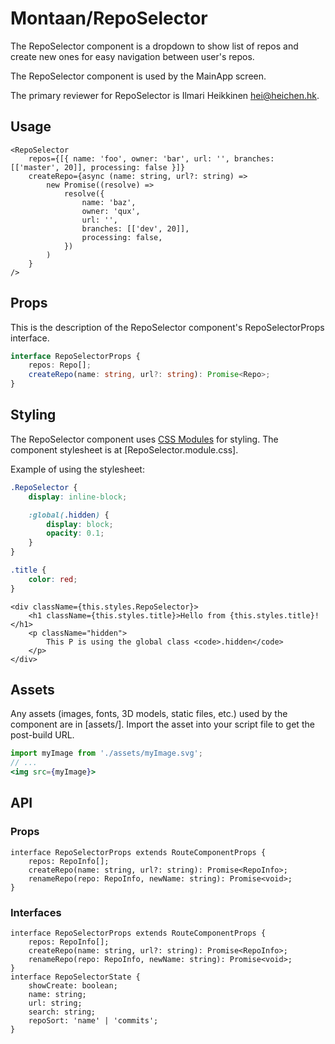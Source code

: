 # Montaan/RepoSelector

The RepoSelector component is a dropdown to show list of repos and create new ones for easy navigation between user's repos.

The RepoSelector component is used by the MainApp screen.

The primary reviewer for RepoSelector is Ilmari Heikkinen <hei@heichen.hk>.

## Usage

```tsx
<RepoSelector
	repos={[{ name: 'foo', owner: 'bar', url: '', branches: [['master', 20]], processing: false }]}
	createRepo={async (name: string, url?: string) =>
		new Promise((resolve) =>
			resolve({
				name: 'baz',
				owner: 'qux',
				url: '',
				branches: [['dev', 20]],
				processing: false,
			})
		)
	}
/>
```

## Props

This is the description of the RepoSelector component's RepoSelectorProps interface.

```ts
interface RepoSelectorProps {
	repos: Repo[];
	createRepo(name: string, url?: string): Promise<Repo>;
}
```

## Styling

The RepoSelector component uses [CSS Modules](https://github.com/css-modules/css-modules) for styling. The component stylesheet is at [RepoSelector.module.css].

Example of using the stylesheet:

```css
.RepoSelector {
	display: inline-block;

	:global(.hidden) {
		display: block;
		opacity: 0.1;
	}
}

.title {
	color: red;
}
```

```tsx
<div className={this.styles.RepoSelector}>
	<h1 className={this.styles.title}>Hello from {this.styles.title}!</h1>
	<p className="hidden">
		This P is using the global class <code>.hidden</code>
	</p>
</div>
```

## Assets

Any assets (images, fonts, 3D models, static files, etc.) used by the component are in [assets/]. Import the asset into your script file to get the post-build URL.

```jsx
import myImage from './assets/myImage.svg';
// ...
<img src={myImage}>
```

## API

### Props

```tsx
interface RepoSelectorProps extends RouteComponentProps {
	repos: RepoInfo[];
	createRepo(name: string, url?: string): Promise<RepoInfo>;
	renameRepo(repo: RepoInfo, newName: string): Promise<void>;
}
```

### Interfaces

```tsx
interface RepoSelectorProps extends RouteComponentProps {
	repos: RepoInfo[];
	createRepo(name: string, url?: string): Promise<RepoInfo>;
	renameRepo(repo: RepoInfo, newName: string): Promise<void>;
}
interface RepoSelectorState {
	showCreate: boolean;
	name: string;
	url: string;
	search: string;
	repoSort: 'name' | 'commits';
}
```
